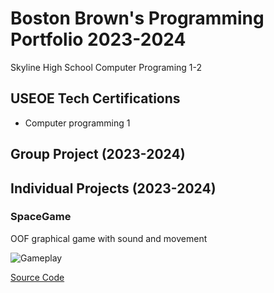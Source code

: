 # Boston Brown's Programming Portfolio 2023-2024
Skyline High School Computer Programing 1-2

## USEOE Tech Certifications 
* Computer programming 1

## Group Project (2023-2024)

## Individual Projects (2023-2024)

### SpaceGame
OOF graphical game with sound and movement

![Gameplay]()

[Source Code]()

